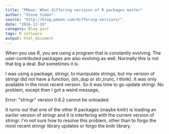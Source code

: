 ```yaml
---
title: "PMean: When differing versions of R packages matter"
author: "Steve Simon"
source: "http://blog.pmean.com/differing-versions/"
date: "2016-12-19"
category: Blog post
tags: R software
output: html_document
---
```


When you use R, you are using a program that is constantly evolving. The
user-contributed packages are also evolving as well. Normally this is
not that big a deal. But sometimes it is.

<!---More--->

I was using a package, stringr, to manipulate strings, but my version of
stringr did not have a function, (str\_dup or str\_trunc, I think). It
was only available in the most recent version. So it was time to go
update stringr. No problem, except then I got a weird message,

Error: "stringr" version 0.6.2 cannot be unloaded.

It turns out that one of the other R packages (maybe knitr) is loading
an earlier version of stringr and it is interfering with the current
version of stringr. I'm not sure how to resolve this problem, other than
to forgo the most recent stringr library updates or forgo the knitr
library.


